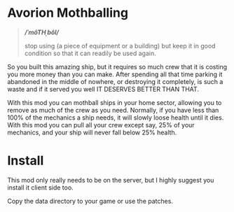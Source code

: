 # Avorion Mothballing

> ***/ˈmôTHˌbôl/***
>
> stop using (a piece of equipment or a building) but keep it in good condition so that it can readily be used again.

So you built this amazing ship, but it requires so much crew that it is costing
you more money than you can make. After spending all that time parking it
abandoned in the middle of nowhere, or destroying it completely, is such a waste
and if it served you well IT DESERVES BETTER THAN THAT.

With this mod you can mothball ships in your home sector, allowing you to remove
as much of the crew as you need. Normally, if you have less than 100% of the
mechanics a ship needs, it will slowly loose health until it dies. With this mod
you can pull all your crew except say, 25% of your mechanics, and your ship will
never fall below 25% health.

# Install

This mod only really needs to be on the server, but I highly suggest you install
it client side too.

Copy the data directory to your game or use the patches.
